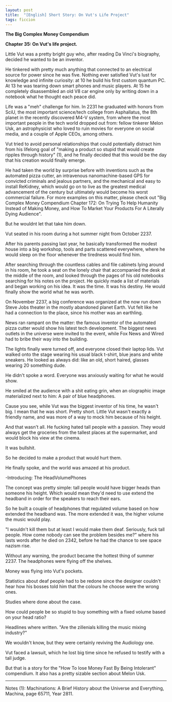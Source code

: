 ```yaml
---
layout: post
title:  "[English] Short Story: On Vut's Life Project"
tags: ficcion
---
```


**The Big Complex Money Compendium**

**Chapter 35: On Vut's life project.** 

Little Vut was a pretty bright guy who, after reading Da Vinci's biography, decided he wanted to be an inventor.

He tinkered with pretty much anything that connected to an electrical source for power since he was five. Nothing ever satisfied Vut's lust for knowledge and infinite curiosity: at 10 he build his first custom quantum PC. At 13 he was tearing down smart phones and music players. At 15 he completely disassembled an old V8 car engine only by writing down in a notebook what he thought each peace did.

Life was a "meh" challenge for him. In 2231 he graduated with honors from SciU, the most important science/tech college from Asphallatus, the 8th planet in the recently discovered M4-V system, from where the most important people in the tech world dropped out from: fellow tinkerer Melon Usk, an astrophysicist who loved to ruin movies for everyone on social media, and a couple of Apple CEOs, among others.

Vut tried to avoid personal relationships that could potentially distract him from his lifelong goal of "making a product so stupid that would create ripples through history" (1), and he finally decided that this would be the day that his creation would finally emerge. 

He had taken the world by surprise before with inventions such as the automated pizza cutter, an intravenous nanomachine-based GPS for convicted criminals and jealous partners, and the mechanical and easy to install ReKidney, which would go on to live as the greatest medical advancement of the century but ultimately would become his worst commercial failure. For more examples on this matter, please check out "Big Complex Money Compendium Chapter 172: On Trying To Help Humanity Instead of Making Money, and How To Market Your Products For A Literally Dying Audience". 

But he wouldnt let that take him down. 

Vut seated in his room during a hot summer night from October 2237.

After his parents passing last year, he basically transformed the modest house into a big workshop, tools and parts scattered everywhere, where he would sleep on the floor whenever the tiredness would find him.

After searching through the countless cables and file cabinets lying around in his room, he took a seat on the lonely chair that accompanied the desk at the middle of the room, and looked through the pages of his old notebooks searching for his notes on the project. He quickly made a list of materials and began working on his idea. It was the time. It was his destiny. He would finally show the world what he was worth.

On November 2237, a big conference was organized at the now run down Steve Jobs theater in the mostly abandoned planet Earth. Vut felt like he had a connection to the place, since his mother was an earthling.

News ran rampant on the matter: the famous inventor of the automated pizza cutter would show his latest tech development. The biggest news outlets in the universe were invited to the event, while Fox News and Wired had to bribe their way into the building.

The lights finally were turned off, and everyone closed their laptop lids. Vut walked onto the stage wearing his usual black t-shirt, blue jeans and white sneakers. He looked as always did: like an old, short haired, glasses wearing 20 something dude.

He didn't spoke a word. Everyone was anxiously waiting for what he would show.

He smiled at the audience with a shit eating grin, when an olographic image materialized next to him:
A pair of blue headphones.


Cause you see, while Vut was the biggest inventor of his time, he wasn't big. I mean that he was short. Pretty short. Little Vut wasn't exactly a friendly name, and was more of a way to mock him because of his height.

And that wasn't all. He fucking hated tall people with a passion. They would always get the groceries from the tallest places at the supermarket, and would block his view at the cinema.

It was bullshit.

So he decided to make a product that would hurt them.

He finally spoke, and the world was amazed at his product. 

-Introducing: The HeadVolumePhones

The concept was pretty simple: tall people would have bigger heads than someone his height. Which would mean they'd need to use extend the headband in order for the speakers to reach their ears.

So he built a couple of headphones that regulated volume based on how extended the headband was. The more extended it was, the higher volume the music would play.

"I wouldn't kill them but at least I would make them deaf. Seriously, fuck tall people. How come nobody can see the problem besides me?" where his lasts words after he died on 2342, before he had the chance to see space nazism rise.


Without any warning, the product became the hottest thing of summer 2237. The headphones were flying off the shelves.

Money was flying into Vut's pockets.

Statistics about deaf people had to be redone since the designer couldn't hear how his bosses told him that the colours he choose were the wrong ones.

Studies where done about the case.

How could people be so stupid to buy something with a fixed volume based on your head ratio?

Headlines where written. "Are the zillenials killing the music mixing industry?"

We wouldn't know, but they were certainly reviving the Audiology one.

Vut faced a lawsuit, which he lost big time since he refused to testify with a tall judge.

But that is a story for the "How To lose Money Fast By Being Intolerant" compendium. It also has a pretty sizable section about Melon Usk.

-------------
Notes
(1): Machinations: A Brief History about the Universe and Everything, Machina, page 65711, Year 2811.
